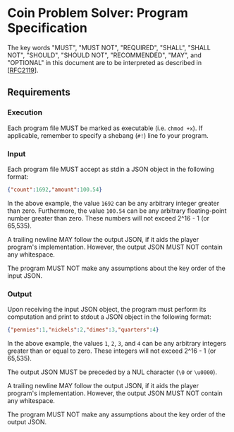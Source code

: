# Coin Problem Solver: Program Specification

The key words "MUST", "MUST NOT", "REQUIRED", "SHALL", "SHALL NOT", "SHOULD",
"SHOULD NOT", "RECOMMENDED", "MAY", and "OPTIONAL" in this document are to be
interpreted as described in [[RFC2119](https://www.ietf.org/rfc/rfc2119.txt)].

## Requirements

### Execution

Each program file MUST be marked as executable (i.e. `chmod +x`). If
applicable, remember to specify a shebang (`#!`) line fo your program.

### Input

Each program file MUST accept as stdin a JSON object in the following format:

```json
{"count":1692,"amount":100.54}
```

In the above example, the value `1692` can be any arbitrary integer greater than
zero. Furthermore, the value `100.54` can be any arbitrary floating-point number
greater than zero. These numbers will not exceed 2^16 - 1 (or 65,535).

A trailing newline MAY follow the output JSON, if it aids the player program's
implementation. However, the output JSON MUST NOT contain any whitespace.

The program MUST NOT make any assumptions about the key order of the input JSON.

### Output

Upon receiving the input JSON object, the program must perform its computation
and print to stdout a JSON object in the following format:

```json
{"pennies":1,"nickels":2,"dimes":3,"quarters":4}
```

In the above example, the values `1`, `2`, `3`, and `4` can be any arbitrary
integers greater than or equal to zero. These integers will not exceed 2^16 - 1
(or 65,535).

The output JSON MUST be preceded by a NUL character (`\0` or `\u0000`).

A trailing newline MAY follow the output JSON, if it aids the player program's
implementation. However, the output JSON MUST NOT contain any whitespace.

The program MUST NOT make any assumptions about the key order of the output
JSON.
